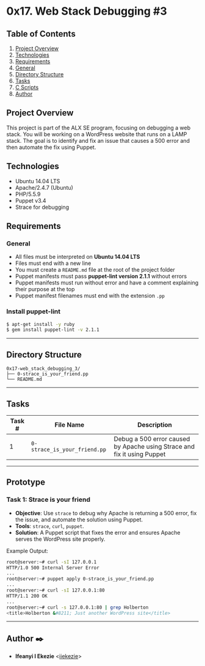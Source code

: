 # 0x17. Web Stack Debugging #3

## Table of Contents
1. [Project Overview](#project-overview)
2. [Technologies](#technologies)
3. [Requirements](#requirements)
4. [General](#general)
5. [Directory Structure](#directory-structure)
6. [Tasks](#tasks)
7. [C Scripts](#c-scripts)
8. [Author](#author)



## Project Overview
This project is part of the ALX SE program, focusing on debugging a web stack. You will be working on a WordPress website that runs on a LAMP stack. The goal is to identify and fix an issue that causes a 500 error and then automate the fix using Puppet.

## Technologies
- Ubuntu 14.04 LTS
- Apache/2.4.7 (Ubuntu)
- PHP/5.5.9
- Puppet v3.4
- Strace for debugging

## Requirements
### General
- All files must be interpreted on **Ubuntu 14.04 LTS**
- Files must end with a new line
- You must create a `README.md` file at the root of the project folder
- Puppet manifests must pass **puppet-lint version 2.1.1** without errors
- Puppet manifests must run without error and have a comment explaining their purpose at the top
- Puppet manifest filenames must end with the extension `.pp`

### Install puppet-lint
```bash
$ apt-get install -y ruby
$ gem install puppet-lint -v 2.1.1
```

---

## Directory Structure
```plaintext
0x17-web_stack_debugging_3/
├── 0-strace_is_your_friend.pp
└── README.md
```

---

## Tasks

| Task # | File Name                    | Description                                                                 |
|--------|------------------------------|-----------------------------------------------------------------------------|
| 1      | `0-strace_is_your_friend.pp`  | Debug a 500 error caused by Apache using Strace and fix it using Puppet      |

---

## Prototype

### Task 1: Strace is your friend

- **Objective**: Use `strace` to debug why Apache is returning a 500 error, fix the issue, and automate the solution using Puppet.
- **Tools**: `strace`, `curl`, `puppet`.
- **Solution**: A Puppet script that fixes the error and ensures Apache serves the WordPress site properly.

Example Output:
```bash
root@server:~# curl -sI 127.0.0.1
HTTP/1.0 500 Internal Server Error
...
root@server:~# puppet apply 0-strace_is_your_friend.pp
...
root@server:~# curl -sI 127.0.0.1:80
HTTP/1.1 200 OK
...
root@server:~# curl -s 127.0.0.1:80 | grep Holberton
<title>Holberton &#8211; Just another WordPress site</title>
```

---

## Author :black_nib:

* **Ifeanyi I Ekezie** <[iiekezie](https://github.com/iiekezie)>
